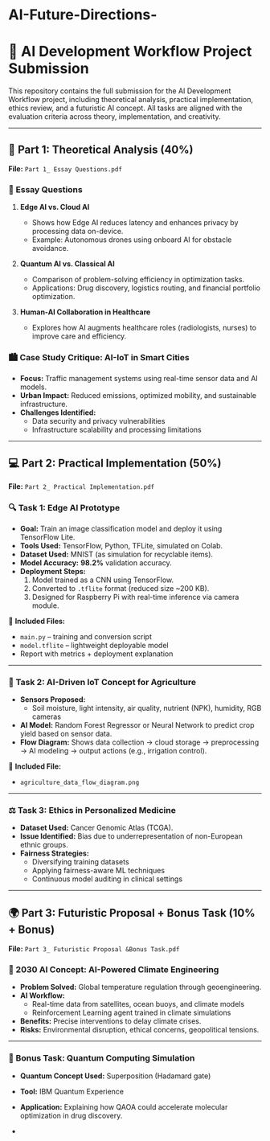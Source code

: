 # AI-Future-Directions-
# 🤖 AI Development Workflow Project Submission

This repository contains the full submission for the AI Development Workflow project, including theoretical analysis, practical implementation, ethics review, and a futuristic AI concept. All tasks are aligned with the evaluation criteria across theory, implementation, and creativity.

---

## 📘 Part 1: Theoretical Analysis (40%)

**File:** `Part 1_ Essay Questions.pdf`

### 📝 Essay Questions

1. **Edge AI vs. Cloud AI**  
   - Shows how Edge AI reduces latency and enhances privacy by processing data on-device.  
   - Example: Autonomous drones using onboard AI for obstacle avoidance.

2. **Quantum AI vs. Classical AI**  
   - Comparison of problem-solving efficiency in optimization tasks.  
   - Applications: Drug discovery, logistics routing, and financial portfolio optimization.

3. **Human-AI Collaboration in Healthcare**  
   - Explores how AI augments healthcare roles (radiologists, nurses) to improve care and efficiency.

### 🏙️ Case Study Critique: AI-IoT in Smart Cities

- **Focus:** Traffic management systems using real-time sensor data and AI models.  
- **Urban Impact:** Reduced emissions, optimized mobility, and sustainable infrastructure.  
- **Challenges Identified:**  
  - Data security and privacy vulnerabilities  
  - Infrastructure scalability and processing limitations

---

## 💻 Part 2: Practical Implementation (50%)

**File:** `Part 2_ Practical Implementation.pdf`

### 🔍 Task 1: Edge AI Prototype

- **Goal:** Train an image classification model and deploy it using TensorFlow Lite.
- **Tools Used:** TensorFlow, Python, TFLite, simulated on Colab.
- **Dataset Used:** MNIST (as simulation for recyclable items).
- **Model Accuracy:** **98.2%** validation accuracy.
- **Deployment Steps:**
  1. Model trained as a CNN using TensorFlow.
  2. Converted to `.tflite` format (reduced size ~200 KB).
  3. Designed for Raspberry Pi with real-time inference via camera module.

📁 **Included Files:**  
- `main.py` – training and conversion script  
- `model.tflite` – lightweight deployable model  
- Report with metrics + deployment explanation

---

### 🌱 Task 2: AI-Driven IoT Concept for Agriculture

- **Sensors Proposed:**  
  - Soil moisture, light intensity, air quality, nutrient (NPK), humidity, RGB cameras  
- **AI Model:** Random Forest Regressor or Neural Network to predict crop yield based on sensor data.
- **Flow Diagram:** Shows data collection → cloud storage → preprocessing → AI modeling → output actions (e.g., irrigation control).

📁 **Included File:**  
- `agriculture_data_flow_diagram.png`

---

### ⚖️ Task 3: Ethics in Personalized Medicine

- **Dataset Used:** Cancer Genomic Atlas (TCGA).
- **Issue Identified:** Bias due to underrepresentation of non-European ethnic groups.
- **Fairness Strategies:**
  - Diversifying training datasets  
  - Applying fairness-aware ML techniques  
  - Continuous model auditing in clinical settings

---

## 🌍 Part 3: Futuristic Proposal + Bonus Task (10% + Bonus)

**File:** `Part 3_ Futuristic Proposal &Bonus Task.pdf`

### 🚀 2030 AI Concept: AI-Powered Climate Engineering

- **Problem Solved:** Global temperature regulation through geoengineering.
- **AI Workflow:**
  - Real-time data from satellites, ocean buoys, and climate models
  - Reinforcement Learning agent trained in climate simulations
- **Benefits:** Precise interventions to delay climate crises.
- **Risks:** Environmental disruption, ethical concerns, geopolitical tensions.

---

### 🧪 Bonus Task: Quantum Computing Simulation

- **Quantum Concept Used:** Superposition (Hadamard gate)
- **Tool:** IBM Quantum Experience
- **Application:** Explaining how QAOA could accelerate molecular optimization in drug discovery.

-

